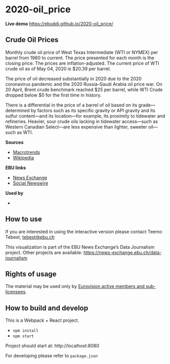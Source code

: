 # 2020-oil_price

**Live demo** https://ebuddj.github.io/2020-oil_price/

## Crude Oil Prices

Monthly crude oil price of West Texas Intermediate (WTI or NYMEX) per barrel from 1960 to current. The price presented for each month is the closing price. The prices are inflation-adjusted. The current price of WTI crude oil as of May 04, 2020 is $20.39 per barrel.

The price of oil decreased substantially in 2020 due to the 2020 coronavirus pandemic and the 2020 Russia–Saudi Arabia oil price war. On 20 April, Brent crude benchmark reached $25 per barrel, while WTI Crude dropped below $0 for the first time in history.

There is a differential in the price of a barrel of oil based on its grade—determined by factors such as its specific gravity or API gravity and its sulfur content—and its location—for example, its proximity to tidewater and refineries. Heavier, sour crude oils lacking in tidewater access—such as Western Canadian Select—are less expensive than lighter, sweeter oil—such as WTI.

**Sources**
* [Macrotrends](https://www.macrotrends.net/1369/crude-oil-price-history-chart)
* [Wikipedia](https://en.wikipedia.org/wiki/Price_of_oil)

**EBU links**
* [News Exchange](https://news-exchange.ebu.ch/item_detail/59413c0319fe4b30ecf18927f01707b2/2020_21019965)
* [Social Newswire](https://www.evnsocialnewswire.ch/data/animation-tracks-monthly-crude-oil-prices-since-1960-animation/)

**Used by**
* []()

## How to use

If you are interested in using the interactive version please contact Teemo Tebest, tebest@ebu.ch

This visualization is part of the EBU News Exchange’s Data Journalism project. Other projects are available: https://news-exchange.ebu.ch/data-journalism

## Rights of usage

The material may be used only by [Eurovision active members and sub-licensees](https://www.ebu.ch/eurovision-news/members-and-sublicensees).

## How to build and develop

This is a Webpack + React project.

* `npm install`
* `npm start`

Project should start at: http://localhost:8080

For developing please refer to `package.json`